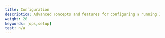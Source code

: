 ```yaml
---
title: Configuration
description: Advanced concepts and features for configuring a running Istio mesh.
weight: 20
keywords: [ops,setup]
test: n/a
---
```

